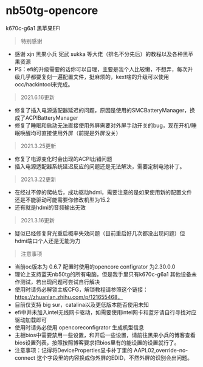# nb50tg-opencore
k670c-g6a1 黑苹果EFI

> 特别感谢

* 感谢 xjn 黑果小兵 宪武 sukka 等大佬（排名不分先后）的教程以及各种黑苹果资源
* PS：efi的升级需要的话你可以自理，主要是我个人比较懒，不想弄，每次升级几乎都要复刻一遍配置文件，挺麻烦的，kext啥的升级可以使用occ/hackintool来完成。

> 2021.6.16更新
* 修复了插入电源适配器延迟的问题，原因是使用的SMCBatteryManager，换成了ACPIBatteryManager
* 修复了睡眠和启动无法直接使用外屏需要对外屏手动开关的bug，现在开机/睡眠唤醒均可直接使用外屏（前提是外屏没关）

> 2021.3.25更新

* 修复了电源变化时会出现的ACPI出错问题
* 插入电源适配器系统延迟反应的问题还是无法解决，需要定制电池补丁。

> 2021.3.22更新

* 在经过不停的爬帖后，成功驱动hdmi，需要注意的是如果使用新的配置文件还是不能驱动可能需要你修改机型为15.2
* 还有就是hdmi的音频输出无效

> 2021.3.16更新

* 疑似已经修复背光重启概率失效问题（目前重启好几次都没出现问题）但hdmi端口个人还是无能为力

> 注意事项

* 当前oc版本为 0.6.7 配置时使用的opencore configrator 为2.30.0.0
* 理论上支持蓝天nb50tg的所有电脑，但是我手里只有k670c-g6a1 其他设备未作测试，若出现问题可尝试自行解决
* 使用时请务必解锁主板CFG，解锁教程请参照这个链接：https://zhuanlan.zhihu.com/p/121655468，
* 目前仅支持 big sur，catalina以及更低版本能否使用未知
* efi中并未加入intel无线网卡驱动，如需要使用intel网卡和蓝牙请自行寻找对应驱动加载即可
* 使用时请务必使用 opencoreconfigrator 生成机型信息
* 主板bios中需要禁用一些设置，和开启一些设置，请前往黑果小兵的博客查看bios设置列表，按照按照博客要求把bios里有的能设置的设置就行了。
* 注意事项：记得将DeviceProperties显卡补丁里的 AAPL02,override-no-connect 这个字段里的内容换成你外屏的EDID，不然外屏的识别会出问题。

